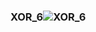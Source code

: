 ### XOR_6![XOR_6](https://user-images.githubusercontent.com/116869307/214143825-a01dfad5-e15c-4869-bac8-379a175f01d9.png)
